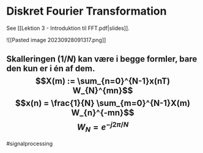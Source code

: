 # Diskret Fourier Transformation
See [[Lektion 3 - Introduktion til FFT.pdf|slides]].

![[Pasted image 20230928091317.png]]

Skalleringen ($1/N$) kan være i begge formler, bare den kun er i én af dem.
$$X(m) := \sum_{n=0}^{N-1}x(nT) W_{N}^{mn}$$
$$x(n) = \frac{1}{N} \sum_{m=0}^{N-1}X(m) W_{n}^{-mn}$$
$$W_{N}= e^{-j2\pi /N}$$
---
#signalprocessing 